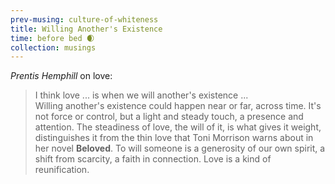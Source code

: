 ```yaml
--- 
prev-musing: culture-of-whiteness
title: Willing Another's Existence
time: before bed 🌒
collection: musings
---
```

<cite>Prentis Hemphill</cite> on love:
> I think love ... is when we will 
> another's existence ...  
> Willing another's existence could 
> happen near or far, across time. It's 
> not force or control, but a light 
> and steady touch, a presence and 
> attention. The steadiness of love, 
> the will of it, is what gives it 
> weight, distinguishes it from the 
> thin love that Toni Morrison warns
> about in her novel **Beloved**. 
> To will someone is a generosity of
> our own spirit, a shift from scarcity, 
> a faith in connection. Love is a kind 
> of reunification. 
